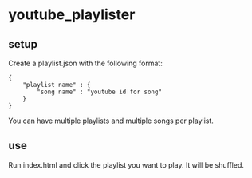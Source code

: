 # youtube_playlister

## setup

Create a playlist.json with the following format:

	{
		"playlist name" : {
			"song name" : "youtube id for song"
		}
	}

You can have multiple playlists and multiple songs per playlist.

## use

Run index.html and click the playlist you want to play. It will be shuffled.

